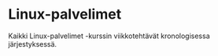 # Linux-palvelimet

Kaikki Linux-palvelimet -kurssin viikkotehtävät kronologisessa järjestyksessä. 

